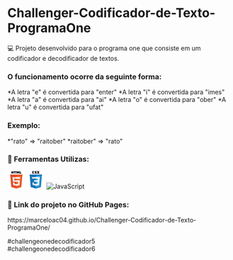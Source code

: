 # Challenger-Codificador-de-Texto-ProgramaOne

<p align-text="left">💻 Projeto desenvolvido para o programa one que
consiste em um codificador e decodificador de 
textos.</p>

<h3 align-text="left">O funcionamento ocorre da seguinte forma:</h2>
  *A letra "e" é convertida para "enter"
  *A letra "i" é convertida para "imes"
  *A letra "a" é convertida para "ai"
  *A letra "o" é convertida para "ober"
  *A letra "u" é convertida para "ufat"

<h3 align-text="left">Exemplo:</h2>
  *"rato" => "raitober"
   *raitober" => "rato"

<h3 align-text="left">🧰 Ferramentas Utilizas:</h2>
<img src="https://raw.githubusercontent.com/devicons/devicon/master/icons/html5/html5-original-wordmark.svg" alt="html5" width="40" height="40"/> <img src="https://raw.githubusercontent.com/devicons/devicon/master/icons/css3/css3-original-wordmark.svg" alt="css3" width="40" height="40"/> <img 
src="https://cdn.jsdelivr.net/gh/devicons/devicon/icons/javascript/javascript-original.svg" alt="JavaScript" width="40" height="40"/>

<h3 align-text="left">📎 Link do projeto no GitHub Pages:</h3>
  https://marceloac04.github.io/Challenger-Codificador-de-Texto-ProgramaOne/

#challengeonedecodificador5<br/>
#challengeonedecodificador6
